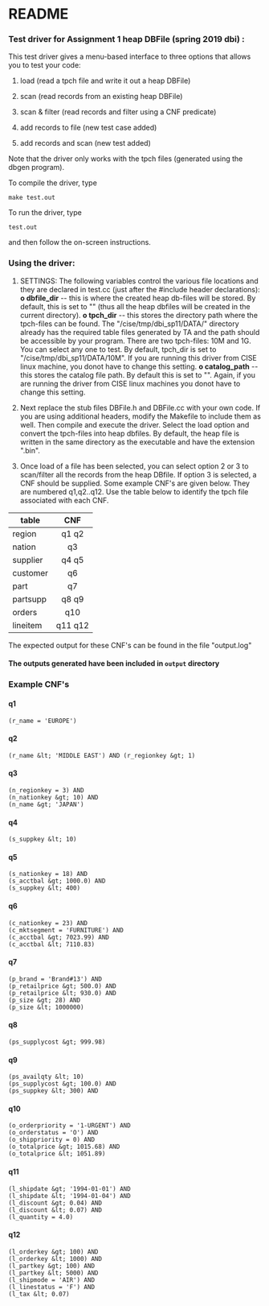 # README

### Test driver for Assignment 1 heap DBFile (spring 2019 dbi) :

This test driver gives a menu-based interface to three options that allows you to test your code:

1. load (read a tpch file and write it out a heap DBFile)

2. scan (read records from an existing heap DBFile)

3. scan & filter (read records and filter using a CNF predicate)


5.  add records to file (new test case added)
6. add records and scan (new test added)

Note that the driver only works with the tpch files (generated using the dbgen program).

To compile the driver, type

```make test.out```

To run the driver, type

```test.out```

and then follow the on-screen instructions.

### Using the driver:

1. SETTINGS: The following variables control the various file locations and they are declared in test.cc (just after the #include header declarations):
**o dbfile_dir** -- this is where the created heap db-files will be stored. By default, this is set to "" (thus all the heap dbfiles will be created in the current directory).
**o tpch_dir** -- this stores the directory path where the tpch-files can be found. The "/cise/tmp/dbi_sp11/DATA/" directory already has the required table files generated by TA and the path should be accessible by your program. There are two tpch-files: 10M and 1G. You can select any one to test. By default, tpch_dir is set to "/cise/tmp/dbi_sp11/DATA/10M". If you are running this driver from CISE linux machine, you donot have to change this setting. 
**o catalog_path** -- this stores the catalog file path. By default this is set to "". Again, if you are running the driver from CISE linux machines you donot have to change this setting.

2. Next replace the stub files DBFile.h and DBFile.cc with your own code. If you are using additional headers, modify the Makefile to include them as well. Then compile and execute the driver. Select the load option and convert the tpch-files into heap dbfiles. By default, the heap file is written in the same directory as the executable and have the extension ".bin".

3. Once load of a file has been selected, you can select option 2 or 3 to scan/filter all the records from the heap DBfile.  If option 3 is selected, a CNF should be supplied. Some example CNF's are given below. They are numbered q1,q2..q12. Use the table below to identify the tpch file associated with each CNF.


| table      | CNF     |
| -----------|:-------:|
| region     | q1 q2   |
| nation     | q3      |
| supplier   | q4 q5   |
| customer   | q6      |
| part       | q7      |
| partsupp   | q8 q9   |
| orders     | q10     |
| lineitem   | q11 q12 |


The expected output for these CNF's can be found in the file "output.log"
#### The outputs generated have been included in ```output``` directory 

### Example CNF's


#### q1

```(r_name = 'EUROPE')```

#### q2

```
(r_name &lt; 'MIDDLE EAST') AND (r_regionkey &gt; 1)
```

#### q3
```
(n_regionkey = 3) AND
(n_nationkey &gt; 10) AND
(n_name &gt; 'JAPAN')
```

#### q4
```
(s_suppkey &lt; 10)
```
#### q5
```
(s_nationkey = 18) AND
(s_acctbal &gt; 1000.0) AND
(s_suppkey &lt; 400)
```
#### q6
```
(c_nationkey = 23) AND
(c_mktsegment = 'FURNITURE') AND
(c_acctbal &gt; 7023.99) AND
(c_acctbal &lt; 7110.83)
```
#### q7
```
(p_brand = 'Brand#13') AND
(p_retailprice &gt; 500.0) AND
(p_retailprice &lt; 930.0) AND
(p_size &gt; 28) AND
(p_size &lt; 1000000)
```
#### q8
```
(ps_supplycost &gt; 999.98)
```
#### q9
```
(ps_availqty &lt; 10)
(ps_supplycost &gt; 100.0) AND
(ps_suppkey &lt; 300) AND
```
#### q10
```
(o_orderpriority = '1-URGENT') AND
(o_orderstatus = 'O') AND
(o_shippriority = 0) AND
(o_totalprice &gt; 1015.68) AND
(o_totalprice &lt; 1051.89)
```
#### q11
```
(l_shipdate &gt; '1994-01-01') AND
(l_shipdate &lt; '1994-01-04') AND
(l_discount &gt; 0.04) AND
(l_discount &lt; 0.07) AND
(l_quantity = 4.0)
```
#### q12
```
(l_orderkey &gt; 100) AND
(l_orderkey &lt; 1000) AND
(l_partkey &gt; 100) AND
(l_partkey &lt; 5000) AND
(l_shipmode = 'AIR') AND
(l_linestatus = 'F') AND
(l_tax &lt; 0.07)
```
